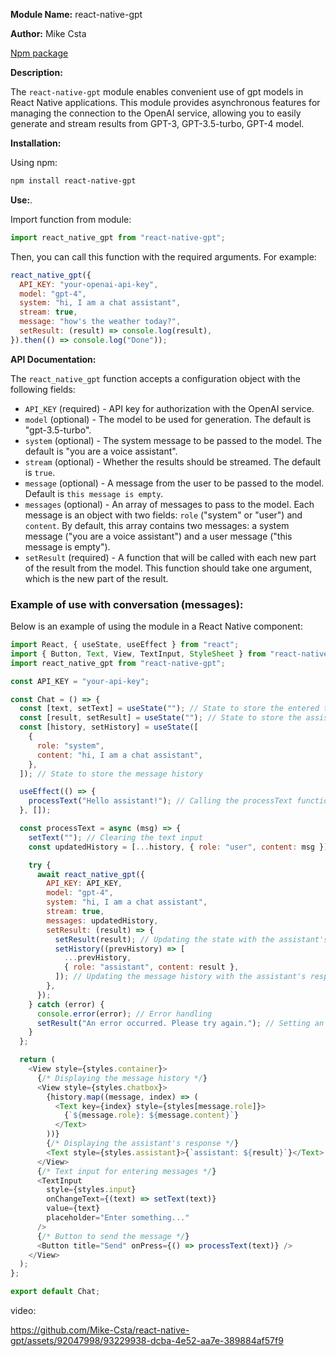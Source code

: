 **Module Name:** react-native-gpt

**Author:** Mike Csta

 [Npm package](https://www.npmjs.com/package/react-native-gpt)

**Description:**

The `react-native-gpt` module enables convenient use of gpt models in React Native applications. This module provides asynchronous features for managing the connection to the OpenAI service, allowing you to easily generate and stream results from GPT-3, GPT-3.5-turbo, GPT-4 model.

**Installation:**

Using npm:

```bash
npm install react-native-gpt
```

**Use:**.

Import function from module:

```javascript
import react_native_gpt from "react-native-gpt";
```

Then, you can call this function with the required arguments. For example:

```javascript
react_native_gpt({
  API_KEY: "your-openai-api-key",
  model: "gpt-4",
  system: "hi, I am a chat assistant",
  stream: true,
  message: "how's the weather today?",
  setResult: (result) => console.log(result),
}).then(() => console.log("Done"));
```

**API Documentation:**

The `react_native_gpt` function accepts a configuration object with the following fields:

- `API_KEY` (required) - API key for authorization with the OpenAI service.
- `model` (optional) - The model to be used for generation. The default is "gpt-3.5-turbo".
- `system` (optional) - The system message to be passed to the model. The default is "you are a voice assistant".
- `stream` (optional) - Whether the results should be streamed. The default is `true`.
- `message` (optional) - A message from the user to be passed to the model. Default is `this message is empty`.
- `messages` (optional) - An array of messages to pass to the model. Each message is an object with two fields: `role` ("system" or "user") and `content`. By default, this array contains two messages: a system message ("you are a voice assistant") and a user message ("this message is empty").
- `setResult` (required) - A function that will be called with each new part of the result from the model. This function should take one argument, which is the new part of the result.

### Example of use with conversation (messages):

Below is an example of using the module in a React Native component:

```javascript
import React, { useState, useEffect } from "react";
import { Button, Text, View, TextInput, StyleSheet } from "react-native";
import react_native_gpt from "react-native-gpt";

const API_KEY = "your-api-key";

const Chat = () => {
  const [text, setText] = useState(""); // State to store the entered text
  const [result, setResult] = useState(""); // State to store the assistant's response
  const [history, setHistory] = useState([
    {
      role: "system",
      content: "hi, I am a chat assistant",
    },
  ]); // State to store the message history

  useEffect(() => {
    processText("Hello assistant!"); // Calling the processText function on component mount
  }, []);

  const processText = async (msg) => {
    setText(""); // Clearing the text input
    const updatedHistory = [...history, { role: "user", content: msg }]; // Updating the message history with a new user message

    try {
      await react_native_gpt({
        API_KEY: API_KEY,
        model: "gpt-4",
        system: "hi, I am a chat assistant",
        stream: true,
        messages: updatedHistory,
        setResult: (result) => {
          setResult(result); // Updating the state with the assistant's response
          setHistory((prevHistory) => [
            ...prevHistory,
            { role: "assistant", content: result },
          ]); // Updating the message history with the assistant's response
        },
      });
    } catch (error) {
      console.error(error); // Error handling
      setResult("An error occurred. Please try again."); // Setting an error message as the response
    }
  };

  return (
    <View style={styles.container}>
      {/* Displaying the message history */}
      <View style={styles.chatbox}>
        {history.map((message, index) => (
          <Text key={index} style={styles[message.role]}>
            {`${message.role}: ${message.content}`}
          </Text>
        ))}
        {/* Displaying the assistant's response */}
        <Text style={styles.assistant}>{`assistant: ${result}`}</Text>
      </View>
      {/* Text input for entering messages */}
      <TextInput
        style={styles.input}
        onChangeText={(text) => setText(text)}
        value={text}
        placeholder="Enter something..."
      />
      {/* Button to send the message */}
      <Button title="Send" onPress={() => processText(text)} />
    </View>
  );
};

export default Chat;
```

video:

https://github.com/Mike-Csta/react-native-gpt/assets/92047998/93229938-dcba-4e52-aa7e-389884af57f9
